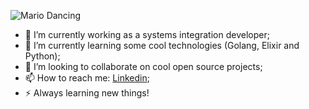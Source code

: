 ![Mario Dancing](https://media2.giphy.com/media/YTtqB2j5EN7IA/200w.gif?cid=82a1493bs9vq6webrasfjgt4vyg86l174f2o62bvjsebywpx&rid=200w.gif&ct=g)

- 🔭 I’m currently working as a systems integration developer;
- 🌱 I’m currently learning some cool technologies (Golang, Elixir and Python);
- 👯 I’m looking to collaborate on cool open source projects;
- 📫 How to reach me: [Linkedin](https://www.linkedin.com/in/guilherme-freire-pll/);
- ⚡ Always learning new things!
